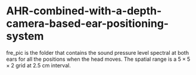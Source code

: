 # AHR-combined-with-a-depth-camera-based-ear-positioning-system

fre_pic is the folder that contains the sound pressure level spectral at both ears for all the positions when the head moves. The spatial range is a $5\times5\times2$ grid at 2.5 cm interval. 
